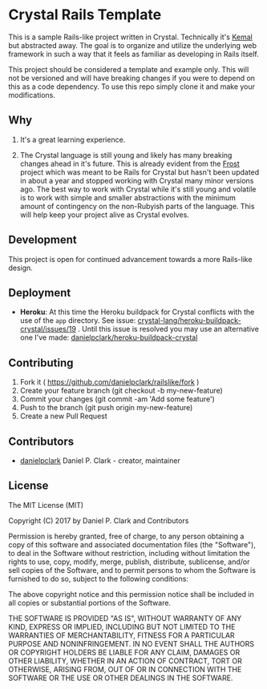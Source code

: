 # Crystal Rails Template

This is a sample Rails-like project written in Crystal.  Technically it's [Kemal](kemalcr.com) but abstracted
away.  The goal is to organize and utilize the underlying web framework in such a way that it
feels as familiar as developing in Rails itself.

This project should be considered a template and example only. This will not be versioned
and will have breaking changes if you were to depend on this as a code dependency.  To use
this repo simply clone it and make your modifications.

## Why

1) It's a great learning experience.

2) The Crystal language is still young and likely has many breaking changes ahead in it's future.  This
is already evident from the [Frost](https://github.com/ysbaddaden/frost) project which was meant to be Rails for Crystal but hasn't been updated
in about a year and stopped working with Crystal many minor versions ago.  The best way to work with Crystal
while it's still young and volatile is to work with simple and smaller abstractions with the minimum amount
of contingency on the non-Rubyish parts of the language.  This will help keep your project alive as Crystal
evolves.

## Development

This project is open for continued advancement towards a more Rails-like design.

## Deployment

 * **Heroku**: At this time the Heroku buildpack for Crystal conflicts with the use of the `app` directory.  See issue: [crystal-lang/heroku-buildpack-crystal/issues/19](https://github.com/crystal-lang/heroku-buildpack-crystal/issues/19) .  Until this issue is resolved you may use an alternative one I've made: [danielpclark/heroku-buildpack-crystal](https://github.com/danielpclark/heroku-buildpack-crystal)

## Contributing

1. Fork it ( https://github.com/danielpclark/railslike/fork )
2. Create your feature branch (git checkout -b my-new-feature)
3. Commit your changes (git commit -am 'Add some feature')
4. Push to the branch (git push origin my-new-feature)
5. Create a new Pull Request

## Contributors

- [danielpclark](https://github.com/danielpclark) Daniel P. Clark - creator, maintainer

## License

The MIT License (MIT)

Copyright (C) 2017 by Daniel P. Clark and Contributors

Permission is hereby granted, free of charge, to any person obtaining a copy of this software and associated documentation files (the "Software"), to deal in the Software without restriction, including without limitation the rights to use, copy, modify, merge, publish, distribute, sublicense, and/or sell copies of the Software, and to permit persons to whom the Software is furnished to do so, subject to the following conditions:

The above copyright notice and this permission notice shall be included in all copies or substantial portions of the Software.

THE SOFTWARE IS PROVIDED "AS IS", WITHOUT WARRANTY OF ANY KIND, EXPRESS OR IMPLIED, INCLUDING BUT NOT LIMITED TO THE WARRANTIES OF MERCHANTABILITY, FITNESS FOR A PARTICULAR PURPOSE AND NONINFRINGEMENT. IN NO EVENT SHALL THE AUTHORS OR COPYRIGHT HOLDERS BE LIABLE FOR ANY CLAIM, DAMAGES OR OTHER LIABILITY, WHETHER IN AN ACTION OF CONTRACT, TORT OR OTHERWISE, ARISING FROM, OUT OF OR IN CONNECTION WITH THE SOFTWARE OR THE USE OR OTHER DEALINGS IN THE SOFTWARE.
